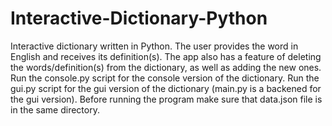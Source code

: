 # Interactive-Dictionary-Python
Interactive dictionary written in Python.
The user provides the word in English and receives its definition(s). The app also has a feature of deleting the words/definition(s)
from the dictionary, as well as adding the new ones.
Run the console.py script for the console version of the dictionary.
Run the gui.py script for the gui version of the dictionary (main.py is a backened for the gui version).
Before running the program make sure that data.json file is in the same directory.

